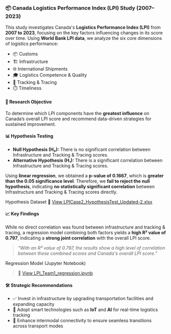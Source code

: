 ### 📦 Canada Logistics Performance Index (LPI) Study (2007–2023)

This study investigates Canada's **Logistics Performance Index (LPI)** from **2007 to 2023**, focusing on the key factors influencing changes in its score over time. Using **World Bank LPI data**, we analyze the six core dimensions of logistics performance:

- 📦 Customs
- 🏗️ Infrastructure
- 🌐 International Shipments
- 🎓 Logistics Competence & Quality
- 📍 Tracking & Tracing
- ⏱️ Timeliness

#### 🔬 Research Objective
To determine which LPI components have the **greatest influence** on Canada’s overall LPI score and recommend data-driven strategies for sustained improvement.

#### 📊 Hypothesis Testing

- **Null Hypothesis (H₀):** There is no significant correlation between Infrastructure and Tracking & Tracing scores.  
- **Alternative Hypothesis (H₁):** There is a significant correlation between Infrastructure and Tracking & Tracing scores.

Using **linear regression**, we obtained a **p-value of 0.1667**, which is **greater than the 0.05 significance level**. Therefore, we **fail to reject the null hypothesis**, indicating **no statistically significant correlation** between Infrastructure and Tracking & Tracing scores directly.

Hypothesis Dataset
📄 [View LPICase2_HypothesisTest_Updated-2.xlsx](./LPICase2_HypothesisTest_Updated-2.xlsx)


#### 📈 Key Findings

While no direct correlation was found between infrastructure and tracking & tracing, a regression model combining both factors yields a **high R² value of 0.797**, indicating a **strong joint correlation** with the overall LPI score.

> _"With an R² value of 0.797, the results show a high level of correlation between these combined scores and Canada's overall LPI score."_

Regression Model (Jupyter Notebook)
> 📝 [View LPI_Team1_regression.ipynb](./LPI_Team1_regression.ipynb)


#### 🛠️ Strategic Recommendations

- ✅ Invest in infrastructure by upgrading transportation facilities and expanding capacity  
- 📡 Adopt smart technologies such as **IoT** and **AI** for real-time logistics tracking  
- 🔁 Enhance intermodal connectivity to ensure seamless transitions across transport modes  





